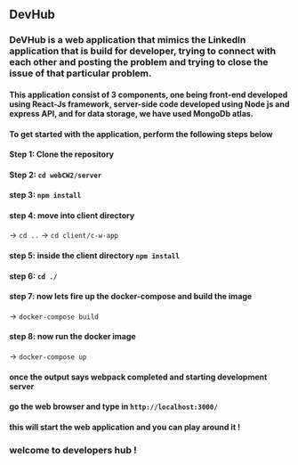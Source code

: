 ## DevHub

### DeVHub is a web application that mimics the LinkedIn application that is build for developer, trying to connect with each other and posting the problem and trying to close the issue of that particular problem.

#### This application consist of 3 components, one being front-end developed using **React-Js** framework, **server-side** code developed using **Node js and express API**, and for data storage, we have used **MongoDb atlas**. 

#### To get started with the application, perform the following steps below

#### Step 1: Clone the repository
#### Step 2: ``` cd webCW2/server ```
#### step 3: ``` npm install ```
#### step 4: move into client directory
-> ``` cd .. ```
-> ``` cd client/c-w-app ```
#### step 5: inside the client directory ``` npm install ```
#### step 6: ``` cd ./ ```
#### step 7: now lets fire up the docker-compose and build the image 
-> ``` docker-compose build ```
#### step 8: now run the docker image
-> ``` docker-compose up ```
#### once the output says webpack completed and starting development server
#### go the web browser and type in ``` http://localhost:3000/ ```
#### this will start the web application and you can play around it !

### welcome to developers hub !
